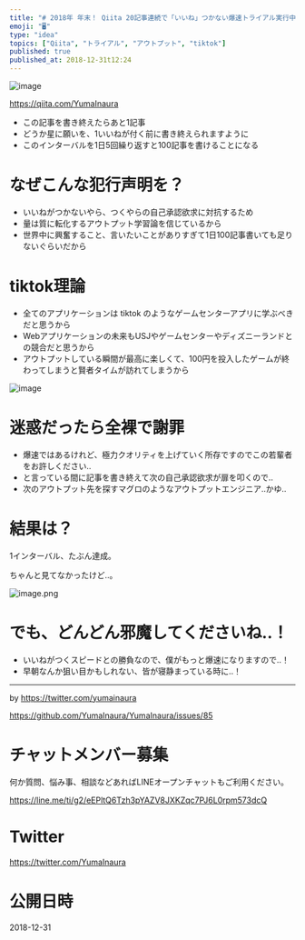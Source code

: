 ```yaml
---
title: "# 2018年 年末！ Qiita 20記事連続で「いいね」つかない爆速トライアル実行中"
emoji: "🖥"
type: "idea"
topics: ["Qiita", "トライアル", "アウトプット", "tiktok"]
published: true
published_at: 2018-12-31t12:24
---
```


![image](https://user-images.githubusercontent.com/13635059/50554010-24c6b080-0cf6-11e9-9dd7-6d4e7fa9250b.png)

https://qiita.com/YumaInaura

- この記事を書き終えたらあと1記事
- どうか星に願いを、1いいねが付く前に書き終えられますように
- このインターバルを1日5回繰り返すと100記事を書けることになる

# なぜこんな犯行声明を？

- いいねがつかないやら、つくやらの自己承認欲求に対抗するため
- 量は質に転化するアウトプット学習論を信じているから
- 世界中に興奮すること、言いたいことがありすぎて1日100記事書いても足りないぐらいだから

# tiktok理論

- 全てのアプリケーションは tiktok のようなゲームセンターアプリに学ぶべきだと思うから
- Webアプリケーションの未来もUSJやゲームセンターやディズニーランドとの競合だと思うから
- アウトプットしている瞬間が最高に楽しくて、100円を投入したゲームが終わってしまうと賢者タイムが訪れてしまうから



![image](https://user-images.githubusercontent.com/13635059/50554036-9e5e9e80-0cf6-11e9-8ee8-b47916ae2cab.png)

# 迷惑だったら全裸で謝罪

- 爆速ではあるけれど、極力クオリティを上げていく所存ですのでこの若輩者をお許しください‥
- と言っている間に記事を書き終えて次の自己承認欲求が扉を叩くので‥
- 次のアウトプット先を探すマグロのようなアウトプットエンジニア‥かゆ‥

# 結果は？

1インターバル、たぶん達成。

ちゃんと見てなかったけど‥。

![image.png](https://qiita-image-store.s3.amazonaws.com/0/89618/792d7f09-dc33-d880-4faf-18d8d33d31e0.png)

# でも、どんどん邪魔してくださいね‥！

- いいねがつくスピードとの勝負なので、僕がもっと爆速になりますので‥！
- 早朝なんか狙い目かもしれない、皆が寝静まっている時に‥！



---

by https://twitter.com/yumainaura

https://github.com/YumaInaura/YumaInaura/issues/85








<!-- Update From Qiita API -->

# チャットメンバー募集


何か質問、悩み事、相談などあればLINEオープンチャットもご利用ください。

https://line.me/ti/g2/eEPltQ6Tzh3pYAZV8JXKZqc7PJ6L0rpm573dcQ





# Twitter


https://twitter.com/YumaInaura


<!-- Update From Qiita API -->



# 公開日時

2018-12-31
